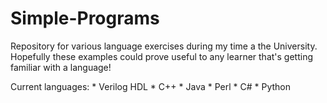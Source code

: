 # Simple-Programs

Repository for various language exercises during my time a the University. 
Hopefully these examples could prove useful to any learner that's getting familiar with a language!

Current languages:
      * Verilog HDL
      * C++
      * Java
      * Perl
      * C#
      * Python
